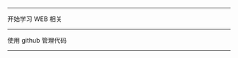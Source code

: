 
***************************

开始学习 WEB 相关

***************************

使用 github 管理代码

***************************
